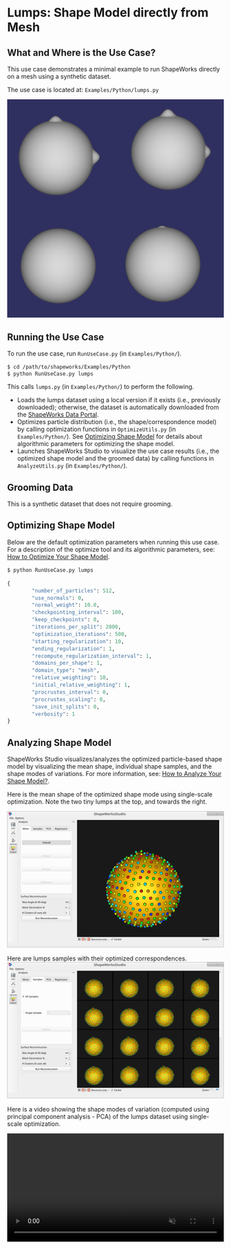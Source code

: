 # Lumps: Shape Model directly from Mesh

## What and Where is the Use Case?

This use case demonstrates a minimal example to run ShapeWorks directly on a mesh using a synthetic dataset.

The use case is located at: `Examples/Python/lumps.py`

![Lumps Dataset](../img/use-cases/lumps/dataset.png)
 
## Running the Use Case

To run the use case, run `RunUseCase.py` (in `Examples/Python/`).

```
$ cd /path/to/shapeworks/Examples/Python
$ python RunUseCase.py lumps
```

This calls `lumps.py` (in `Examples/Python/`) to perform the following.
            
* Loads the lumps dataset using a local version if it exists (i.e., previously downloaded); otherwise, the dataset is automatically downloaded from the [ShapeWorks Data Portal](http://cibc1.sci.utah.edu:8080/).
* Optimizes particle distribution (i.e., the shape/correspondence model) by calling optimization functions in `OptimizeUtils.py` (in `Examples/Python/`). See [Optimizing Shape Model](#optimizing-shape-model) for details about algorithmic parameters for optimizing the shape model.
* Launches ShapeWorks Studio to visualize the use case results (i.e., the optimized shape model and the groomed data) by calling functions in `AnalyzeUtils.py` (in `Examples/Python/`).

## Grooming Data

This is a synthetic dataset that does not require grooming.

## Optimizing Shape Model

Below are the default optimization parameters when running this use case. For a description of the optimize tool and its algorithmic parameters, see: [How to Optimize Your Shape Model](../workflow/optimize.md).

```bash
$ python RunUseCase.py lumps
```

```python
{
        "number_of_particles": 512,
        "use_normals": 0,
        "normal_weight": 10.0,
        "checkpointing_interval": 100,
        "keep_checkpoints": 0,
        "iterations_per_split": 2000,
        "optimization_iterations": 500,
        "starting_regularization": 10,
        "ending_regularization": 1,
        "recompute_regularization_interval": 1,
        "domains_per_shape": 1,
        "domain_type": "mesh",
        "relative_weighting": 10,
        "initial_relative_weighting": 1,
        "procrustes_interval": 0,
        "procrustes_scaling": 0,
        "save_init_splits": 0,
        "verbosity": 1
}
```

## Analyzing Shape Model

ShapeWorks Studio visualizes/analyzes the optimized particle-based shape model by visualizing the mean shape, individual shape samples, and the shape modes of variations. For more information, see: [How to Analyze Your Shape Model?](../workflow/analyze.md).            

Here is the mean shape of the optimized shape mode using single-scale optimization. Note the two tiny lumps at the top, and towards the right.

![Lumps Mean Shape](../img/use-cases/lumps/mean.png)

Here are lumps samples with their optimized correspondences.
![Lumps Samples](../img/use-cases/lumps/samples.png)

Here is a video showing the shape modes of variation (computed using principal component analysis - PCA) of the lumps dataset using single-scale optimization.

<p><video src="https://sci.utah.edu/~shapeworks/doc-resources/mp4s/lumps_pca.mp4" autoplay muted loop controls style="width:100%"></p>
